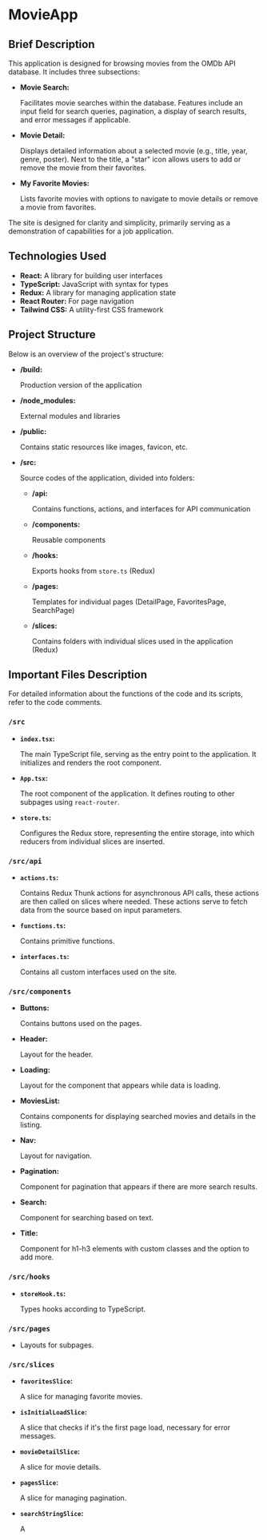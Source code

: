 # MovieApp

## Brief Description
<p>This application is designed for browsing movies from the OMDb API database. It includes three subsections:</p>

- **Movie Search:** <p>Facilitates movie searches within the database. Features include an input field for search queries, pagination, a display of search results, and error messages if applicable.</p>
- **Movie Detail:** <p>Displays detailed information about a selected movie (e.g., title, year, genre, poster). Next to the title, a "star" icon allows users to add or remove the movie from their favorites.</p>
- **My Favorite Movies:** <p>Lists favorite movies with options to navigate to movie details or remove a movie from favorites.</p>

<p>The site is designed for clarity and simplicity, primarily serving as a demonstration of capabilities for a job application.</p>

## Technologies Used
<ul>
<li><strong>React:</strong> A library for building user interfaces</li>
<li><strong>TypeScript:</strong> JavaScript with syntax for types</li>
<li><strong>Redux:</strong> A library for managing application state</li>
<li><strong>React Router:</strong> For page navigation</li>
<li><strong>Tailwind CSS:</strong> A utility-first CSS framework</li>
</ul>

## Project Structure
<p>Below is an overview of the project's structure:</p>

- **/build:** <p>Production version of the application</p>
- **/node_modules:** <p>External modules and libraries</p>
- **/public:** <p>Contains static resources like images, favicon, etc.</p>
- **/src:** <p>Source codes of the application, divided into folders:</p>
  - **/api:** <p>Contains functions, actions, and interfaces for API communication</p>
  - **/components:** <p>Reusable components</p>
  - **/hooks:** <p>Exports hooks from `store.ts` (Redux)</p>
  - **/pages:** <p>Templates for individual pages (DetailPage, FavoritesPage, SearchPage)</p>
  - **/slices:** <p>Contains folders with individual slices used in the application (Redux)</p>

## Important Files Description
<p>For detailed information about the functions of the code and its scripts, refer to the code comments.</p>

### `/src`
- **`index.tsx`:** <p>The main TypeScript file, serving as the entry point to the application. It initializes and renders the root component.</p>
- **`App.tsx`:** <p>The root component of the application. It defines routing to other subpages using `react-router`.</p>
- **`store.ts`:** <p>Configures the Redux store, representing the entire storage, into which reducers from individual slices are inserted.</p>

### `/src/api`
- **`actions.ts`:** <p>Contains Redux Thunk actions for asynchronous API calls, these actions are then called on slices where needed. These actions serve to fetch data from the source based on input parameters.</p>
- **`functions.ts`:** <p>Contains primitive functions.</p>
- **`interfaces.ts`:** <p>Contains all custom interfaces used on the site.</p>

### `/src/components`
- **Buttons:** <p>Contains buttons used on the pages.</p>
- **Header:** <p>Layout for the header.</p>
- **Loading:** <p>Layout for the component that appears while data is loading.</p>
- **MoviesList:** <p>Contains components for displaying searched movies and details in the listing.</p>
- **Nav:** <p>Layout for navigation.</p>
- **Pagination:** <p>Component for pagination that appears if there are more search results.</p>
- **Search:** <p>Component for searching based on text.</p>
- **Title:** <p>Component for h1-h3 elements with custom classes and the option to add more.</p>

### `/src/hooks`
- **`storeHook.ts`:** <p>Types hooks according to TypeScript.</p>

### `/src/pages`
- <p>Layouts for subpages.</p>

### `/src/slices`
- **`favoritesSlice`:** <p>A slice for managing favorite movies.</p>
- **`isInitialLoadSlice`:** <p>A slice that checks if it's the first page load, necessary for error messages.</p>
- **`movieDetailSlice`:** <p>A slice for movie details.</p>
- **`pagesSlice`:** <p>A slice for managing pagination.</p>
- **`searchStringSlice`:** <p>A
